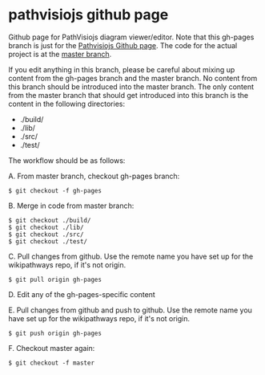 pathvisiojs github page
=======================

Github page for PathVisiojs diagram viewer/editor. Note that this gh-pages branch is just for the [Pathvisiojs Github page](http://wikipathways.github.io/pathvisiojs/). The code for the actual project is at the [master branch](https://github.com/wikipathways/pathvisiojs/).

If you edit anything in this branch, please be careful about mixing up content from the gh-pages branch and the master branch. No content from this branch should be introduced into the master branch. The only content from the master branch that should get introduced into this branch is the content in the following directories:

* ./build/
* ./lib/
* ./src/
* ./test/

The workflow should be as follows:

A. From master branch, checkout gh-pages branch:

```
$ git checkout -f gh-pages
```

B. Merge in code from master branch:

```
$ git checkout ./build/
$ git checkout ./lib/
$ git checkout ./src/
$ git checkout ./test/
```

C. Pull changes from github. Use the remote name you have set up for the wikipathways repo, if it's not origin.

```
$ git pull origin gh-pages
```

D. Edit any of the gh-pages-specific content

E. Pull changes from github and push to github. Use the remote name you have set up for the wikipathways repo, if it's not origin.

```
$ git push origin gh-pages
```

F. Checkout master again:

```
$ git checkout -f master
```
